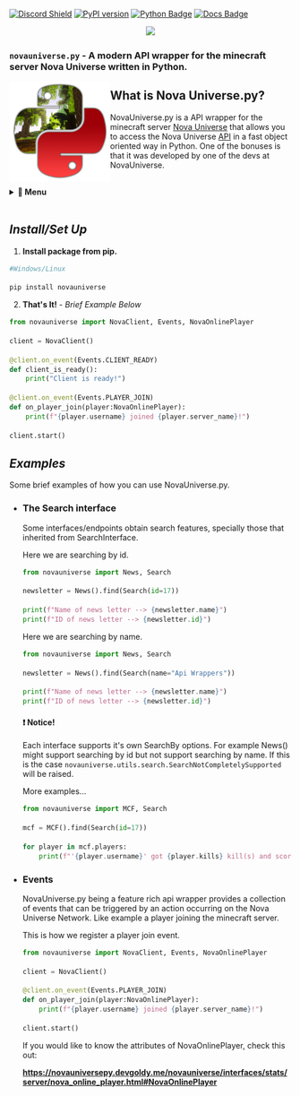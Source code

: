 [![Discord Shield](https://discordapp.com/api/guilds/692764975902752871/widget.png?style=shield)](https://discord.gg/4gZSVJ7)
[![PyPI version](https://badge.fury.io/py/novauniverse.svg)](https://pypi.org/project/novauniverse/)
[![Python Badge](https://img.shields.io/pypi/pyversions/GoldyBot?style=flat)](https://pypi.org/project/novauniverse/ "Supported python versions.")
[![Docs Badge](https://img.shields.io/static/v1?label=docs&message=Available&color=light-green)](https://novauniversepy.devgoldy.me/)

<p align="center">
 <img src="https://user-images.githubusercontent.com/66202304/147414615-4a410681-0e02-41e3-88cd-3d28d4bf6898.png" width="500" />
</p>

### ``novauniverse.py`` - A modern API wrapper for the minecraft server Nova Universe written in Python.

<p align="right">
 <img align="left" src="https://raw.githubusercontent.com/NovaUniverse/NovaUniverse.py/v2/assets/logo.png" width="180" />
 
 <h2>What is Nova Universe.py?</h2>
 NovaUniverse.py is a API wrapper for the minecraft server <a href="https://novauniverse.net/">Nova Universe</a> that allows you to access the Nova Universe <a href="https://novauniverse.net/api">API</a> in a fast object oriented way in Python. One of the bonuses is that it was developed by one of the devs at NovaUniverse.
</p>

<br>

<details>
  <summary> <b>📔 Menu</b> </summary>
  
- ### [*Install/Set Up*](#installset-up)
- ### [*Examples*](#examples)
  - [The Search interface](#the-search-interface)
  - [Events](#events)

</details>

<br>

## *Install/Set Up*
1. **Install package from pip.**
```sh
#Windows/Linux

pip install novauniverse
```
2. **That's It!** - *Brief Example Below*
```python
from novauniverse import NovaClient, Events, NovaOnlinePlayer 

client = NovaClient()

@client.on_event(Events.CLIENT_READY)
def client_is_ready():
    print("Client is ready!")

@client.on_event(Events.PLAYER_JOIN)
def on_player_join(player:NovaOnlinePlayer):
    print(f"{player.username} joined {player.server_name}!")

client.start()
```

## *Examples*
Some brief examples of how you can use NovaUniverse.py.

- ### The Search interface

    Some interfaces/endpoints obtain search features, specially those that inherited from SearchInterface.

    Here we are searching by id.
    ```python
    from novauniverse import News, Search

    newsletter = News().find(Search(id=17))

    print(f"Name of news letter --> {newsletter.name}")
    print(f"ID of news letter --> {newsletter.id}")
    ```

    Here we are searching by name.
    ```python
    from novauniverse import News, Search

    newsletter = News().find(Search(name="Api Wrappers"))

    print(f"Name of news letter --> {newsletter.name}")
    print(f"ID of news letter --> {newsletter.id}")
    ```

    #### ❗ Notice!
    Each interface supports it's own SearchBy options. For example News() might support searching by id but not support searching by name. If this is the case ``novauniverse.utils.search.SearchNotCompletelySupported`` will be raised.

    More examples...
    ```python
    from novauniverse import MCF, Search

    mcf = MCF().find(Search(id=17))

    for player in mcf.players:
        print(f"'{player.username}' got {player.kills} kill(s) and scored {player.score} point(s) in the MCF hosted on {mcf.date.date()}.")
    ```

- ### Events
    NovaUniverse.py being a feature rich api wrapper provides a collection of events that can be triggered by an action occurring on the Nova Universe Network. Like example a player joining the minecraft server.

    This is how we register a player join event.
    ```python
    from novauniverse import NovaClient, Events, NovaOnlinePlayer 

    client = NovaClient()

    @client.on_event(Events.PLAYER_JOIN)
    def on_player_join(player:NovaOnlinePlayer):
        print(f"{player.username} joined {player.server_name}!")

    client.start()
    ```

    If you would like to know the attributes of NovaOnlinePlayer, check this out:

    **https://novauniversepy.devgoldy.me/novauniverse/interfaces/stats/server/nova_online_player.html#NovaOnlinePlayer**

